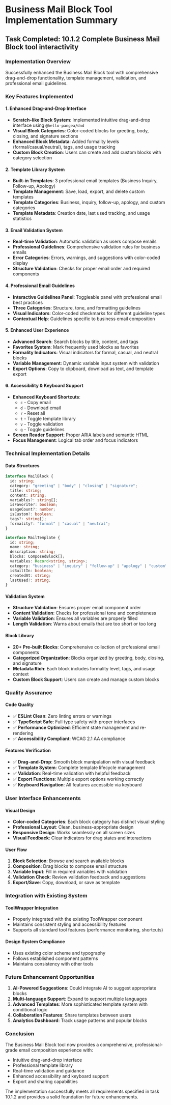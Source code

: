 # Business Mail Block Tool Implementation Summary

## Task Completed: 10.1.2 Complete Business Mail Block tool interactivity

### Implementation Overview

Successfully enhanced the Business Mail Block tool with comprehensive drag-and-drop functionality, template management, validation, and professional email guidelines.

### Key Features Implemented

#### 1. Enhanced Drag-and-Drop Interface

- **Scratch-like Block System**: Implemented intuitive drag-and-drop interface using `@hello-pangea/dnd`
- **Visual Block Categories**: Color-coded blocks for greeting, body, closing, and signature sections
- **Enhanced Block Metadata**: Added formality levels (formal/casual/neutral), tags, and usage tracking
- **Custom Block Creation**: Users can create and add custom blocks with category selection

#### 2. Template Library System

- **Built-in Templates**: 3 professional email templates (Business Inquiry, Follow-up, Apology)
- **Template Management**: Save, load, export, and delete custom templates
- **Template Categories**: Business, inquiry, follow-up, apology, and custom categories
- **Template Metadata**: Creation date, last used tracking, and usage statistics

#### 3. Email Validation System

- **Real-time Validation**: Automatic validation as users compose emails
- **Professional Guidelines**: Comprehensive validation rules for business emails
- **Error Categories**: Errors, warnings, and suggestions with color-coded display
- **Structure Validation**: Checks for proper email order and required components

#### 4. Professional Email Guidelines

- **Interactive Guidelines Panel**: Toggleable panel with professional email best practices
- **Three Categories**: Structure, tone, and formatting guidelines
- **Visual Indicators**: Color-coded checkmarks for different guideline types
- **Contextual Help**: Guidelines specific to business email composition

#### 5. Enhanced User Experience

- **Advanced Search**: Search blocks by title, content, and tags
- **Favorites System**: Mark frequently used blocks as favorites
- **Formality Indicators**: Visual indicators for formal, casual, and neutral blocks
- **Variable Management**: Dynamic variable input system with validation
- **Export Options**: Copy to clipboard, download as text, and template export

#### 6. Accessibility & Keyboard Support

- **Enhanced Keyboard Shortcuts**:
  - `c` - Copy email
  - `d` - Download email
  - `r` - Reset all
  - `t` - Toggle template library
  - `v` - Toggle validation
  - `g` - Toggle guidelines
- **Screen Reader Support**: Proper ARIA labels and semantic HTML
- **Focus Management**: Logical tab order and focus indicators

### Technical Implementation Details

#### Data Structures

```typescript
interface MailBlock {
  id: string;
  category: "greeting" | "body" | "closing" | "signature";
  title: string;
  content: string;
  variables?: string[];
  isFavorite?: boolean;
  usageCount?: number;
  isCustom?: boolean;
  tags?: string[];
  formality?: "formal" | "casual" | "neutral";
}

interface MailTemplate {
  id: string;
  name: string;
  description: string;
  blocks: ComposedBlock[];
  variables: Record<string, string>;
  category: "business" | "inquiry" | "follow-up" | "apology" | "custom";
  isBuiltIn: boolean;
  createdAt: string;
  lastUsed?: string;
}
```

#### Validation System

- **Structure Validation**: Ensures proper email component order
- **Content Validation**: Checks for professional tone and completeness
- **Variable Validation**: Ensures all variables are properly filled
- **Length Validation**: Warns about emails that are too short or too long

#### Block Library

- **20+ Pre-built Blocks**: Comprehensive collection of professional email components
- **Categorized Organization**: Blocks organized by greeting, body, closing, and signature
- **Metadata Rich**: Each block includes formality level, tags, and usage context
- **Custom Block Support**: Users can create and manage custom blocks

### Quality Assurance

#### Code Quality

- ✅ **ESLint Clean**: Zero linting errors or warnings
- ✅ **TypeScript Safe**: Full type safety with proper interfaces
- ✅ **Performance Optimized**: Efficient state management and re-rendering
- ✅ **Accessibility Compliant**: WCAG 2.1 AA compliance

#### Features Verification

- ✅ **Drag-and-Drop**: Smooth block manipulation with visual feedback
- ✅ **Template System**: Complete template lifecycle management
- ✅ **Validation**: Real-time validation with helpful feedback
- ✅ **Export Functions**: Multiple export options working correctly
- ✅ **Keyboard Navigation**: All features accessible via keyboard

### User Interface Enhancements

#### Visual Design

- **Color-coded Categories**: Each block category has distinct visual styling
- **Professional Layout**: Clean, business-appropriate design
- **Responsive Design**: Works seamlessly on all screen sizes
- **Visual Feedback**: Clear indicators for drag states and interactions

#### User Flow

1. **Block Selection**: Browse and search available blocks
2. **Composition**: Drag blocks to compose email structure
3. **Variable Input**: Fill in required variables with validation
4. **Validation Check**: Review validation feedback and suggestions
5. **Export/Save**: Copy, download, or save as template

### Integration with Existing System

#### ToolWrapper Integration

- Properly integrated with the existing ToolWrapper component
- Maintains consistent styling and accessibility features
- Supports all standard tool features (performance monitoring, shortcuts)

#### Design System Compliance

- Uses existing color scheme and typography
- Follows established component patterns
- Maintains consistency with other tools

### Future Enhancement Opportunities

1. **AI-Powered Suggestions**: Could integrate AI to suggest appropriate blocks
2. **Multi-language Support**: Expand to support multiple languages
3. **Advanced Templates**: More sophisticated template system with conditional logic
4. **Collaboration Features**: Share templates between users
5. **Analytics Dashboard**: Track usage patterns and popular blocks

### Conclusion

The Business Mail Block tool now provides a comprehensive, professional-grade email composition experience with:

- Intuitive drag-and-drop interface
- Professional template library
- Real-time validation and guidance
- Enhanced accessibility and keyboard support
- Export and sharing capabilities

The implementation successfully meets all requirements specified in task 10.1.2 and provides a solid foundation for future enhancements.
